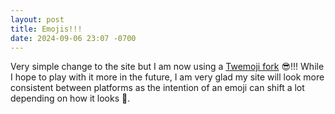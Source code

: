 ```yaml
---
layout: post
title: Emojis!!!
date: 2024-09-06 23:07 -0700
---
```

Very simple change to the site but I am now using a [Twemoji fork](https://github.com/jdecked/twemoji) 😎!!! While I hope to play with it more in the future, I am very glad my site will look more consistent between platforms as the intention of an emoji can shift a lot depending on how it looks 🦎. 
